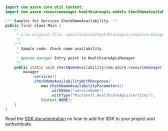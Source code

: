 ```java
import com.azure.core.util.Context;
import com.azure.resourcemanager.healthcareapis.models.CheckNameAvailabilityParameters;

/** Samples for Services CheckNameAvailability. */
public final class Main {
    /*
     * x-ms-original-file: specification/healthcareapis/resource-manager/Microsoft.HealthcareApis/stable/2021-11-01/examples/CheckNameAvailabilityPost.json
     */
    /**
     * Sample code: Check name availability.
     *
     * @param manager Entry point to HealthcareApisManager.
     */
    public static void checkNameAvailability(com.azure.resourcemanager.healthcareapis.HealthcareApisManager manager) {
        manager
            .services()
            .checkNameAvailabilityWithResponse(
                new CheckNameAvailabilityParameters()
                    .withName("serviceName")
                    .withType("Microsoft.HealthcareApis/services"),
                Context.NONE);
    }
}
```

Read the [SDK documentation](https://github.com/Azure/azure-sdk-for-java/blob/azure-resourcemanager-healthcareapis_1.0.0-beta.2/sdk/healthcareapis/azure-resourcemanager-healthcareapis/README.md) on how to add the SDK to your project and authenticate.
